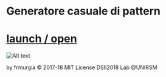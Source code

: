 # Generatore casuale di pattern 

# [launch / open]( http://dsii-2018-unirsm.github.io/frmurgia/Random_Pattern/generatore%20pattern)
 
 
![Alt text](https://github.com/frmurgia/dsii-2018-unirsm.github.io/blob/master/frmurgia/Random_Pattern/generatore%20pattern/anteprima%20.png)

by frmurgia © 2017-18 MIT License
DSII2018 Lab @UNIRSM
